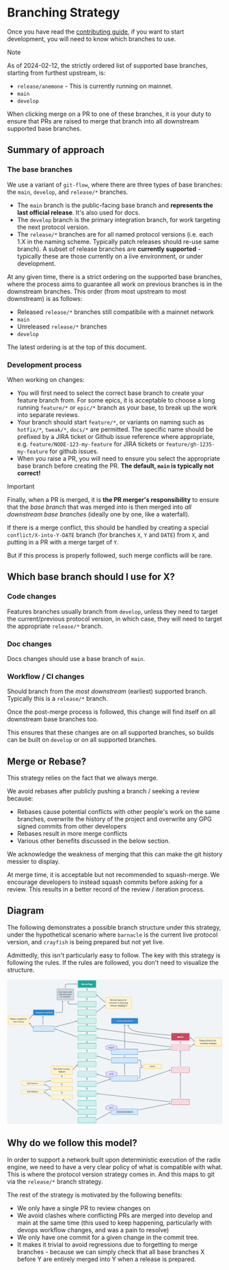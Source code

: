 # Branching Strategy

Once you have read the [contributing guide](../CONTRIBUTING.md), if you want to start development, you will need to know which branches to use.

> [!NOTE]
>
> As of 2024-02-12, the strictly ordered list of supported base branches, starting from furthest upstream, is:
> 
> * `release/anemone` - This is currently running on mainnet.
> * `main`
> * `develop`
> 
> When clicking merge on a PR to one of these branches, it is your duty to ensure that PRs are raised to merge that branch into all downstream supported base branches.

## Summary of approach

### The base branches

We use a variant of `git-flow`, where there are three types of base branches: the `main`, `develop`, and `release/*` branches.

* The `main` branch is the public-facing base branch and **represents the last official release**. It's also used for docs.
* The `develop` branch is the primary integration branch, for work targeting the next protocol version.
* The `release/*` branches are for all named protocol versions (i.e. each 1.X in the naming scheme. Typically patch releases should re-use same branch). A subset of release branches are **currently supported** - typically these are those currently on a live environment, or under development.

At any given time, there is a strict ordering on the supported base branches, where the process aims to guarantee all work on previous branches is in the downstream branches. This order (from most upstream to most downstream) is as follows:

* Released `release/*` branches still compatibile with a mainnet network
* `main`
* Unreleased `release/*` branches
* `develop`

The latest ordering is at the top of this document.

### Development process

When working on changes:
* You will first need to select the correct base branch to create your feature branch from. For some epics, it is acceptable to choose a long running `feature/*` or `epic/*` branch as your base, to break up the work into separate reviews.
* Your branch should start `feature/*`, or variants on naming such as `hotfix/*`, `tweak/*`, `docs/*` are permitted. The specific name should be prefixed by a JIRA ticket or Github issue reference where appropriate, e.g. `feature/NODE-123-my-feature` for JIRA tickets or `feature/gh-1235-my-feature` for github issues.
* When you raise a PR, you will need to ensure you select the appropriate base branch before creating the PR. **The default, `main` is typically not correct!**

> [!IMPORTANT]
> 
> Finally, when a PR is merged, it is **the PR merger's responsibility** to ensure that the _base branch_ that was merged into is then merged into _all downstream base branches_ (ideally one by one, like a waterfall).
>
> If there is a merge conflict, this should be handled by creating a special `conflict/X-into-Y-DATE` branch (for branches `X`, `Y` and `DATE`) from `X`, and putting in a PR with a merge target of `Y`.
>
> But if this process is properly followed, such merge conflicts will be rare. 

## Which base branch should I use for X?

### Code changes

Features branches usually branch from `develop`, unless they need to target the current/previous protocol version, in which case, they will need to target the appropriate `release/*` branch.

### Doc changes

Docs changes should use a base branch of `main`.

### Workflow / CI changes

Should branch from the _most downstream_ (earliest) supported branch. Typically this is a `release/*` branch.

Once the post-merge process is followed, this change will find itself on all downstream base branches too.

This ensures that these changes are on all supported branches, so builds can be built on `develop` or on all supported branches.

## Merge or Rebase?

This strategy relies on the fact that we always merge.

We avoid rebases after publicly pushing a branch / seeking a review because:

* Rebases cause potential conflicts with other people's work on the same branches, overwrite the history of the project and overwrite any GPG signed commits from other developers
* Rebases result in more merge conflicts
* Various other benefits discussed in the below section.

We acknowledge the weakness of merging that this can make the git history messier to display.

At merge time, it is acceptable but not recommended to squash-merge. We encourage developers to instead squash commits before asking for a review. This results in a better record of the review / iteration process.

## Diagram

The following demonstrates a possible branch structure under this strategy, under the hypothetical scenario where `barnacle` is the current live protocol version, and `crayfish` is being prepared but not yet live.

Admittedly, this isn't particularly easy to follow. The key with this strategy is following the rules. If the rules are followed, you don't need to visualize the structure.

![Diagram summarising the branching strategy](./branching-diagram.png)

## Why do we follow this model?

In order to support a network built upon deterministic execution of the radix engine, we need to have a very clear policy of what is compatible with what. This is where the protocol version strategy comes in. And this maps to git via the `release/*` branch strategy.

The rest of the strategy is motivated by the following benefits:
* We only have a single PR to review changes on
* We avoid clashes where conflicting PRs are merged into develop and main at the same time (this used to keep happening, particularly with devops workflow changes, and was a pain to resolve)
* We only have one commit for a given change in the commit tree.
* It makes it trivial to avoid regressions due to forgetting to merge branches - because we can simply check that all base branches X before Y are entirely merged into Y when a release is prepared.

